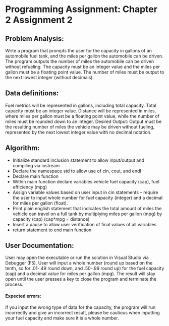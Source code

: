 
<h1>Programming Assignment: Chapter 2 Assignment 2</h1>
<h2>Problem Analysis:</h2>
Write a program that prompts the user for the capacity in gallons of an automobile fuel tank, and the miles per gallon the automobile can be driven. The program outputs the number of miles the automobile can be driven without refueling. The capacity must be an integer value and the miles per gallon must be a floating point value.  The number of miles must be output to the next lowest integer (without decimals).

<h2>Data definitions:</h2>
Fuel metrics will be represented in gallons, including total capacity. Total capacity must be an integer value. Distance will be represented in miles, where miles per gallon must be a floating point value, while the number of miles must be rounded down to an integer. 
Desired Output:
Output must be the resulting number of miles the vehicle may be driven without fueling, represented by the next lowest integer value with no decimal notation. 

<h2>Algorithm:</h2>
<ul>
<li>Initialize standard inclusion statement to allow input/output and compiling via iostream</li>
<li>Declare the namespace std to allow use of cin, cout, and endl</li>
<li>Declare main function</li>
<li>Within main function declare variables vehicle fuel capacity (cap), fuel efficiency (mpg) </li>
<li>Assign variable values based on user input in cin statements – require the user to input whole number for fuel capacity (integer) and a decimal for miles per gallon (float).</li>
<li>Print plain english statement that indicates the total amount of miles the vehicle can travel on a full tank by multiplying miles per gallon (mpg) by capacity (cap) (cap*mpg = distance)</li>
<li>Insert a pause to allow user verification of final values of all variables</li>
<li>return statement to end main function</li>
</ul>

<h2>User Documentation:</h2>
User may open the executable or run the solution in Visual Studio via Debugger (F5). User will input a whole number (round up based on the tenth, so for .01-.49 round down, and .50-.99 round up) for the fuel capacity (cap) and a decimal value for miles per gallon (mpg). The result will stay open until the user presses a key to close the program and terminate the process.
<h4>Expected errors:</h4> If you input the wrong type of data for the capacity, the program will run incorrectly and give an incorrect result, please be cautious when inputting your fuel capacity and make sure it is a whole number.

